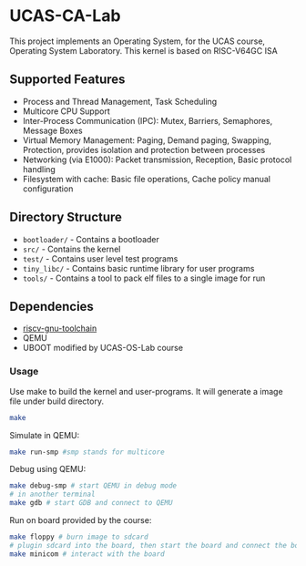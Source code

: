 # UCAS-CA-Lab

This project implements an Operating System, for the UCAS course, Operating System Laboratory. This kernel is based on RISC-V64GC ISA

## Supported Features

- Process and Thread Management, Task Scheduling
- Multicore CPU Support
- Inter-Process Communication (IPC): Mutex, Barriers, Semaphores, Message Boxes
- Virtual Memory Management: Paging, Demand paging, Swapping, Protection, provides isolation and protection between processes
- Networking (via E1000): Packet transmission, Reception, Basic protocol handling
- Filesystem with cache: Basic file operations, Cache policy manual configuration


## Directory Structure

- `bootloader/` - Contains a bootloader
- `src/` - Contains the kernel
- `test/` - Contains user level test programs
- `tiny_libc/` - Contains basic runtime library for user programs
- `tools/` - Contains a tool to pack elf files to a single image for run

## Dependencies

- [riscv-gnu-toolchain](https://github.com/riscv-collab/riscv-gnu-toolchain)
- QEMU
- UBOOT modified by UCAS-OS-Lab course

### Usage

Use make to build the kernel and user-programs. It will generate a image file under build directory.

```bash
make
```

Simulate in QEMU:

```bash
make run-smp #smp stands for multicore
```

Debug using QEMU:

```bash
make debug-smp # start QEMU in debug mode
# in another terminal
make gdb # start GDB and connect to QEMU
```

Run on board provided by the course:

```bash
make floppy # burn image to sdcard
# plugin sdcard into the board, then start the board and connect the board to main computer
make minicom # interact with the board
```

